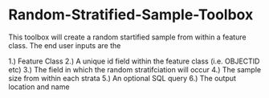 # Random-Stratified-Sample-Toolbox
This toolbox will create a random startified sample from within a feature class. 
The end user inputs are the 

1.) Feature Class
2.) A unique id field within the feature class (i.e. OBJECTID etc)
3.) The field in which the random stratifciation will occur 
4.) The sample size from within each strata
5.) An optional SQL query 
6.) The output location and name 
